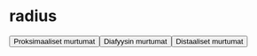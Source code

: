 # radius

<button id="radius_proksimaalinen">Proksimaaliset murtumat</button><button id="radius_diafyysi">Diafyysin murtumat</button><button id="radius_distaalinen">Distaaliset murtumat</button>

